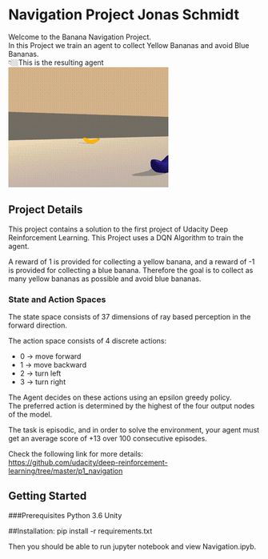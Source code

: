 # Navigation Project Jonas Schmidt

Welcome to the Banana Navigation Project. <br>
In this Project we train an agent to collect Yellow Bananas and avoid Blue Bananas. <br>
👇🏼This is the resulting agent<br>
![image info](./drawables/trained_agent-2.gif)

## Project Details

This project contains a solution to the first project of Udacity Deep Reinforcement Learning. This Project uses a DQN
Algorithm to train the agent.

A reward of 1 is provided for collecting a yellow banana, and a reward of -1 is provided for collecting a blue banana.
Therefore the goal is to collect as many yellow bananas as possible and avoid blue bananas.


### State and Action Spaces

The state space consists of 37 dimensions of ray based perception in the forward direction.

The action space consists of 4 discrete actions:

- 0 -> move forward
- 1 -> move backward
- 2 -> turn left
- 3 -> turn right

The Agent decides on these actions using an epsilon greedy policy. <br>
The preferred action is determined by the highest of
the four output nodes of the model.

The task is episodic, and in order to solve the environment, your agent must get an average score of +13 over 100 consecutive episodes.

Check the following link for more details: <br>
<https://github.com/udacity/deep-reinforcement-learning/tree/master/p1_navigation>

## Getting Started

###Prerequisites
Python 3.6
Unity

##Installation:
pip install -r requirements.txt

Then you should be able to run jupyter notebook and view Navigation.ipyb.


